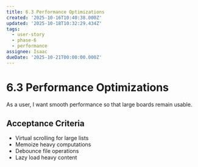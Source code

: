 ```yaml
---
title: 6.3 Performance Optimizations
created: '2025-10-16T10:40:38.000Z'
updated: '2025-10-18T10:32:29.434Z'
tags:
  - user-story
  - phase-6
  - performance
assignee: Isaac
dueDate: '2025-10-21T00:00:00.000Z'
---
```

# 6.3 Performance Optimizations

As a user, I want smooth performance so that large boards remain usable.

## Acceptance Criteria

- Virtual scrolling for large lists
- Memoize heavy computations
- Debounce file operations
- Lazy load heavy content

